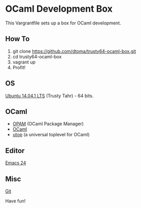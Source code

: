OCaml Development Box
=====================

This Vargrantfile sets up a box for OCaml development.

How To
------

1. git clone https://github.com/dtoma/trusty64-ocaml-box.git
2. cd trusty64-ocaml-box
3. vagrant up
4. Profit!

OS
--

[Ubuntu 14.04.1 LTS](http://releases.ubuntu.com/14.04/) (Trusty Tahr) - 64 bits.

OCaml
-----

* [OPAM](http://opam.ocaml.org) (OCaml Package Manager)
* [OCaml](http://ocaml.org)
* [utop](https://github.com/diml/utop) (a universal toplevel for OCaml)

Editor
------

[Emacs 24](http://www.gnu.org/software/emacs/)

Misc
----

[Git](http://git-scm.com)


Have fun!
